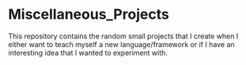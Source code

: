 # Miscellaneous_Projects

This repository contains the random small projects that I create when I either want to teach myself a new language/framework or if I have an interesting idea that I wanted to experiment with.
